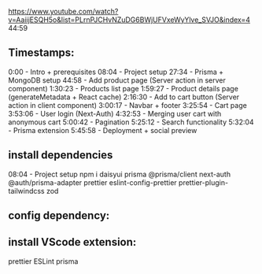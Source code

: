 https://www.youtube.com/watch?v=AaiijESQH5o&list=PLrnPJCHvNZuDG6BWjUFVxeWyYlve_SVJO&index=4 44:59

## Timestamps:
0:00 - Intro + prerequisites
08:04 - Project setup
27:34 - Prisma + MongoDB setup
44:58 - Add product page (Server action in server component)
1:30:23 - Products list page
1:59:27 - Product details page (generateMetadata + React cache)
2:16:30 - Add to cart button (Server action in client component)
3:00:17 - Navbar + footer
3:25:54 - Cart page
3:53:06 - User login (Next-Auth)
4:32:53 - Merging user cart with anonymous cart
5:00:42 - Pagination
5:25:12 - Search functionality
5:32:04 - Prisma extension
5:45:58 - Deployment + social preview

## install dependencies
08:04 - Project setup
npm i daisyui prisma @prisma/client next-auth @auth/prisma-adapter prettier eslint-config-prettier prettier-plugin-tailwindcss zod

## config dependency:

## install VScode extension:
 prettier ESLint prisma 